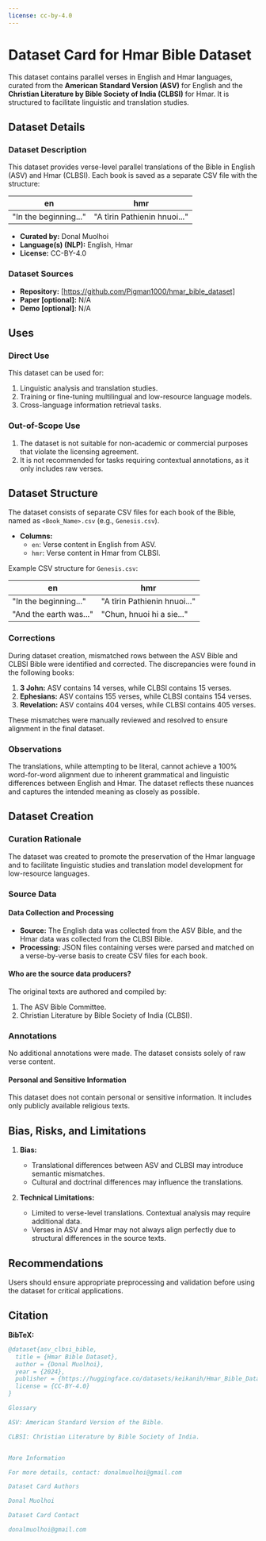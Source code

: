 ```yaml
---
license: cc-by-4.0
---
```


# Dataset Card for Hmar Bible Dataset

This dataset contains parallel verses in English and Hmar languages, curated from the **American Standard Version (ASV)** for English and the **Christian Literature by Bible Society of India (CLBSI)** for Hmar. It is structured to facilitate linguistic and translation studies.

## Dataset Details

### Dataset Description

This dataset provides verse-level parallel translations of the Bible in English (ASV) and Hmar (CLBSI). Each book is saved as a separate CSV file with the structure:  

| en                          | hmr                          |
|-----------------------------|------------------------------|
| "In the beginning..."       | "A tîrin Pathienin hnuoi..." |

- **Curated by:** Donal Muolhoi  
- **Language(s) (NLP):** English, Hmar  
- **License:** CC-BY-4.0  

### Dataset Sources

- **Repository:** [https://github.com/Pigman1000/hmar_bible_dataset]  
- **Paper [optional]:** N/A  
- **Demo [optional]:** N/A  

## Uses

### Direct Use

This dataset can be used for:  
1. Linguistic analysis and translation studies.  
2. Training or fine-tuning multilingual and low-resource language models.  
3. Cross-language information retrieval tasks.  

### Out-of-Scope Use

1. The dataset is not suitable for non-academic or commercial purposes that violate the licensing agreement.  
2. It is not recommended for tasks requiring contextual annotations, as it only includes raw verses.  

## Dataset Structure

The dataset consists of separate CSV files for each book of the Bible, named as `<Book_Name>.csv` (e.g., `Genesis.csv`).  

- **Columns:**  
  - `en`: Verse content in English from ASV.  
  - `hmr`: Verse content in Hmar from CLBSI.  

Example CSV structure for `Genesis.csv`:  

| en                           | hmr                           |
|------------------------------|-------------------------------|
| "In the beginning..."        | "A tîrin Pathienin hnuoi..."  |
| "And the earth was..."       | "Chun, hnuoi hi a sie..."     |

### Corrections

During dataset creation, mismatched rows between the ASV Bible and CLBSI Bible were identified and corrected. The discrepancies were found in the following books:  

1. **3 John:** ASV contains 14 verses, while CLBSI contains 15 verses.  
2. **Ephesians:** ASV contains 155 verses, while CLBSI contains 154 verses.  
3. **Revelation:** ASV contains 404 verses, while CLBSI contains 405 verses.  

These mismatches were manually reviewed and resolved to ensure alignment in the final dataset.

### Observations

The translations, while attempting to be literal, cannot achieve a 100% word-for-word alignment due to inherent grammatical and linguistic differences between English and Hmar. The dataset reflects these nuances and captures the intended meaning as closely as possible.

## Dataset Creation

### Curation Rationale

The dataset was created to promote the preservation of the Hmar language and to facilitate linguistic studies and translation model development for low-resource languages.

### Source Data

#### Data Collection and Processing

- **Source:** The English data was collected from the ASV Bible, and the Hmar data was collected from the CLBSI Bible.  
- **Processing:** JSON files containing verses were parsed and matched on a verse-by-verse basis to create CSV files for each book.  

#### Who are the source data producers?

The original texts are authored and compiled by:  
1. The ASV Bible Committee.  
2. Christian Literature by Bible Society of India (CLBSI).  

### Annotations

No additional annotations were made. The dataset consists solely of raw verse content.  

#### Personal and Sensitive Information

This dataset does not contain personal or sensitive information. It includes only publicly available religious texts.  

## Bias, Risks, and Limitations

1. **Bias:**  
   - Translational differences between ASV and CLBSI may introduce semantic mismatches.  
   - Cultural and doctrinal differences may influence the translations.  

2. **Technical Limitations:**  
   - Limited to verse-level translations. Contextual analysis may require additional data.  
   - Verses in ASV and Hmar may not always align perfectly due to structural differences in the source texts.  

## Recommendations

Users should ensure appropriate preprocessing and validation before using the dataset for critical applications.

## Citation

**BibTeX:**
```bibtex
@dataset{asv_clbsi_bible,
  title = {Hmar Bible Dataset},
  author = {Donal Muolhoi},
  year = {2024},
  publisher = {https://huggingface.co/datasets/keikanih/Hmar_Bible_Dataset},
  license = {CC-BY-4.0}
}

Glossary

ASV: American Standard Version of the Bible.

CLBSI: Christian Literature by Bible Society of India.


More Information

For more details, contact: donalmuolhoi@gmail.com

Dataset Card Authors

Donal Muolhoi

Dataset Card Contact

donalmuolhoi@gmail.com
